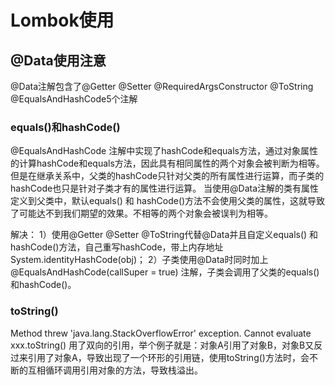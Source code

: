# Lombok使用
## @Data使用注意
@Data注解包含了@Getter @Setter @RequiredArgsConstructor @ToString @EqualsAndHashCode5个注解

### equals()和hashCode()
@EqualsAndHashCode 注解中实现了hashCode和equals方法，通过对象属性的计算hashCode和equals方法，因此具有相同属性的两个对象会被判断为相等。
但是在继承关系中，父类的hashCode只针对父类的所有属性进行运算，而子类的hashCode也只是针对子类才有的属性进行运算。
当使用@Data注解的类有属性定义到父类中，默认equals() 和 hashCode()方法不会使用父类的属性，这就导致了可能达不到我们期望的效果。不相等的两个对象会被误判为相等。

解决：
1）使用@Getter @Setter @ToString代替@Data并且自定义equals() 和 hashCode()方法，自己重写hashCode，带上内存地址System.identityHashCode(obj)；
2）子类使用@Data时同时加上 @EqualsAndHashCode(callSuper = true) 注解，子类会调用了父类的equals()和hashCode()。


### toString()
Method threw 'java.lang.StackOverflowError' exception. Cannot evaluate xxx.toString()
用了双向的引用，举个例子就是：对象A引用了对象B，对象B又反过来引用了对象A，导致出现了一个环形的引用链，使用toString()方法时，会不断的互相循环调用引用对象的方法，导致栈溢出。
